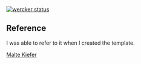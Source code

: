 [![wercker status](https://app.wercker.com/status/ff51a5e934e8306085d5b4f2f3a0abd0/s/master "wercker status")](https://app.wercker.com/project/byKey/ff51a5e934e8306085d5b4f2f3a0abd0)

## Reference

I was able to refer to it when I created the template.

[Malte Kiefer](https://github.com/beli3ver)
